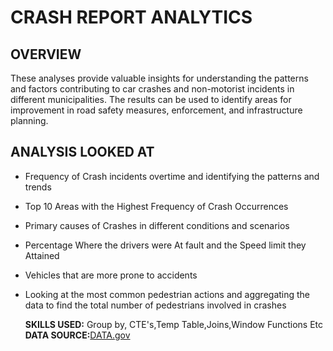# CRASH REPORT ANALYTICS
## OVERVIEW

These analyses provide valuable insights for understanding the patterns and factors contributing to car crashes and non-motorist incidents in different municipalities. The results can be used to identify areas for improvement in road safety measures, enforcement, and infrastructure planning.

## ANALYSIS LOOKED AT 
 
- Frequency of Crash incidents overtime and identifying the patterns and trends 

- Top 10 Areas with the Highest Frequency of Crash Occurrences 

- Primary causes of Crashes in different conditions and scenarios 

- Percentage Where the drivers were At fault and the Speed limit they Attained 

- Vehicles that are more prone to accidents 

- Looking at the most common pedestrian actions and aggregating the data to find the total number of pedestrians involved in crashes

  **SKILLS USED:** Group by, CTE's,Temp Table,Joins,Window Functions Etc
**DATA SOURCE:**[DATA.gov](https://catalog.data.gov/dataset/crash-reporting-drivers-data)